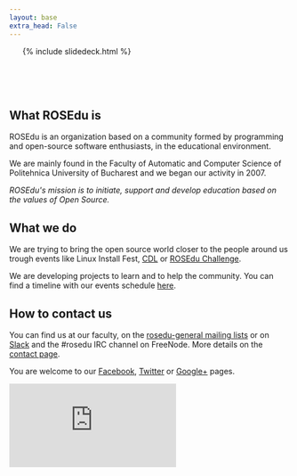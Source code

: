 ```yaml
---
layout: base
extra_head: False
---
```


<div id="accordion">
	<ol>{% include slidedeck.html %}</ol>
</div>
<br/>
<br/>
<br/>

<div class="col-1">
  <h2>What ROSEdu is</h2>

  <div class="content">
<p>	ROSEdu is an organization based on a community formed by programming and open-source software enthusiasts, in the educational environment.&nbsp;</p>
<p>	We are mainly found in the Faculty of Automatic and Computer Science of Politehnica University of Bucharest and we began our activity in 2007.</p>
<p>	<em>ROSEdu&#39;s mission is to initiate, support and develop education based on the values of Open Source.</em></p>
  </div>
</div>

<div class="col-2">
  <h2>What we do</h2>

  <div class="content">
<p>	We are trying to bring the open source world closer to the people around us trough events like Linux Install Fest, <a href="http://cdl.rosedu.org">CDL</a> or <a href="http://challenge.rosedu.org">ROSEdu Challenge</a>.</p>
<p>	We are developing projects to learn and to help the community. You can find a timeline with our events schedule
<a href="http://hub.rosedu.org/events">here</a>.</p>
  </div>
</div>

<div class="col-3">
  <h2>How to contact us</h2>

  <div class="content">
	<p>You can find us at our faculty, on the <a href="http://lists.rosedu.org/listinfo/rosedu-general">rosedu-general mailing lists</a>
  or on <a href="https://rosedu.slack.com">Slack<a/> and the #rosedu IRC channel on FreeNode. More details on the
  <a href="{{site.basepath}}contact">contact page</a>.</p>
	<p>You are welcome to our <a href="http://facebook.com/rosedu.org">Facebook</a>, <a href="http://twitter.com/rosedu_org">Twitter</a> or <a href="http://google.com/+roseduorg">Google+</a> pages.</p>

  <p><iframe allowtransparency="true" frameborder="0" scrolling="no" src="http://www.facebook.com/plugins/like.php?href=http%3A%2F%2Fwww.facebook.com%2F%23%21%2Fpages%2FROSEdu%2F111655162229859&amp;layout=standard&amp;show_faces=true&amp;width=450&amp;action=like&amp;colorscheme=light&amp;height=80">
  <!--This space is needed here-->
  </iframe></p>

  </div>
</div>
